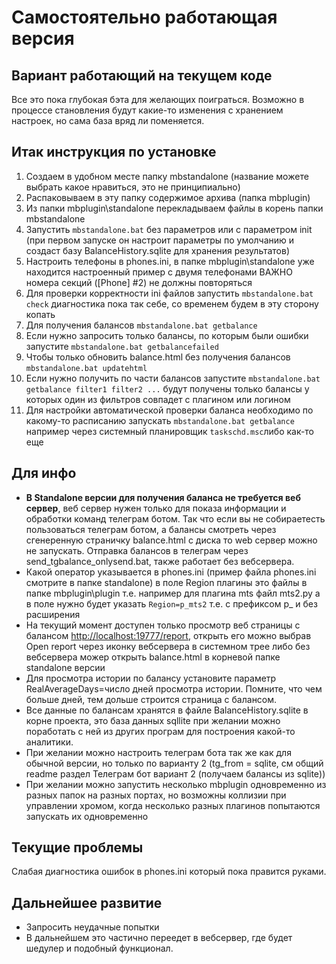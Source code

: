 # Самостоятельно работающая версия

## Вариант работающий на текущем коде

Все это пока глубокая бэта для желающих поиграться. Возможно в процессе становления будут какие-то изменения с хранением настроек, но сама база вряд ли поменяется.

## Итак инструкция по установке

1. Создаем в удобном месте папку mbstandalone (название можете выбрать какое нравиться, это не принципиально)
2. Распаковываем в эту папку содержимое архива (папка mbplugin)
3. Из папки mbplugin\standalone перекладываем файлы в корень папки mbstandalone
4. Запустить ```mbstandalone.bat``` без параметров или с параметром init (при первом запуске он настроит параметры по умолчанию и создаст базу BalanceHistory.sqlite для хранения результатов)
5. Настроить телефоны в phones.ini, в папке mbplugin\standalone уже находится настроенный пример с двумя телефонами
ВАЖНО номера секций ([Phone] #2) не должны повторяться
6. Для проверки корректности ini файлов запустить ```mbstandalone.bat check``` диагностика пока так себе, со временем будем в эту сторону копать
7. Для получения балансов ```mbstandalone.bat getbalance```
8. Если нужно запросить только балансы, по которым были ошибки запустите ```mbstandalone.bat getbalancefailed```
9. Чтобы только обновить balance.html без получения балансов ```mbstandalone.bat updatehtml```
10. Если нужно получить по части балансов запустите ```mbstandalone.bat getbalance filter1 filter2 ...``` будут получены только балансы у которых один из фильтров совпадет с плагином или логином
11. Для настройки автоматической проверки баланса необходимо по какому-то расписанию запускать ```mbstandalone.bat getbalance``` например через системный планировщик ```taskschd.msc```либо как-то еще

## Для инфо

* __В Standalone версии для получения баланса не требуется веб сервер__, веб сервер нужен только для показа информации и обработки команд телеграм ботом. Так что если вы не собираетесть пользоваться телеграм ботом, а балансы смотреть через сгенеренную страничку balance.html с диска то web сервер можно не запускать. Отправка балансов в телеграм через send_tgbalance_onlysend.bat, также работает без вебсервера.
* Какой оператор указывается в phones.ini (пример файла phones.ini смотрите в папке standalone) в поле Region плагины это файлы в папке mbplugin\plugin т.е. например для плагина mts файл mts2.py а в поле нужно будет указать ```Region=p_mts2``` т.е. с префиксом p_ и без расширения
* На текущий момент доступен только просмотр веб страницы с балансом [http://localhost:19777/report](http://localhost:19777/report), открыть его можно выбрав Open report через иконку вебсервера в системном трее либо без вебсервера можер открыть balance.html в корневой папке standalone версии
* Для просмотра истории по балансу установите параметр RealAverageDays=число дней просмотра истории. Помните, что чем больше дней, тем дольше строится страница с балансом.
* Все данные по балансам хранятся в файле BalanceHistory.sqlite в корне проекта, это база данных sqllite при желании можно поработать с ней из других програм для построения какой-то аналитики.
* При желании можно настроить телеграм бота так же как для обычной версии, но только по варианту 2 (tg_from = sqlite, см общий readme раздел Телеграм бот вариант 2 (получаем балансы из sqlite))
* При желании можно запустить несколько mbplugin одновременно из разных папок на разных портах, но возможны коллизии при управлении хромом, когда несколько разных плагинов попытаются запускать их одновременно

## Текущие проблемы

Слабая диагностика ошибок в phones.ini который пока правится руками.

## Дальнейшее развитие

* Запросить неудачные попытки
* В дальнейшем это частично переедет в вебсервер, где будет шедулер и подобный функционал.

